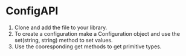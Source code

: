 # ConfigAPI

1. Clone and add the file to your library.
2. To create a configuration make a Configuration object and use the set(string, string) method to set values.
3. Use the cooresponding get methods to get primitive types.
